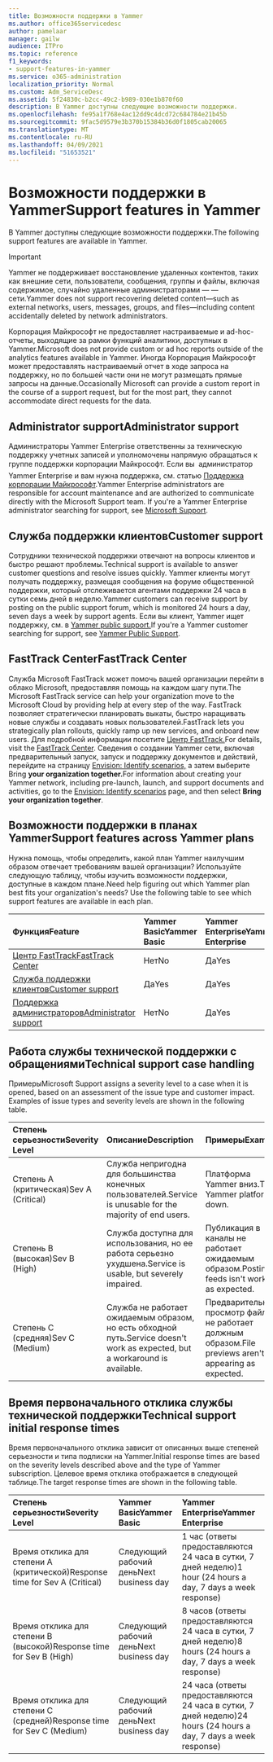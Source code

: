 ```yaml
---
title: Возможности поддержки в Yammer
ms.author: office365servicedesc
author: pamelaar
manager: gailw
audience: ITPro
ms.topic: reference
f1_keywords:
- support-features-in-yammer
ms.service: o365-administration
localization_priority: Normal
ms.custom: Adm_ServiceDesc
ms.assetid: 5f24830c-b2cc-49c2-b989-030e1b870f60
description: В Yammer доступны следующие возможности поддержки.
ms.openlocfilehash: fe95a1f768e4ac12dd9c4dcd72c684784e21b45b
ms.sourcegitcommit: 9fac5d9579e3b370b15384b36d0f1805cab20065
ms.translationtype: MT
ms.contentlocale: ru-RU
ms.lasthandoff: 04/09/2021
ms.locfileid: "51653521"
---
```

# <a name="support-features-in-yammer"></a><span data-ttu-id="8abfa-103">Возможности поддержки в Yammer</span><span class="sxs-lookup"><span data-stu-id="8abfa-103">Support features in Yammer</span></span>

<span data-ttu-id="8abfa-104">В Yammer доступны следующие возможности поддержки.</span><span class="sxs-lookup"><span data-stu-id="8abfa-104">The following support features are available in Yammer.</span></span>
  
> [!IMPORTANT]
> <span data-ttu-id="8abfa-105">Yammer не поддерживает восстановление удаленных контентов, таких как внешние сети, пользователи, сообщения, группы и файлы, включая содержимое, случайно удаленные администраторами &mdash; &mdash; сети.</span><span class="sxs-lookup"><span data-stu-id="8abfa-105">Yammer does not support recovering deleted content&mdash;such as external networks, users, messages, groups, and files&mdash;including content accidentally deleted by network administrators.</span></span>
>
> <span data-ttu-id="8abfa-106">Корпорация Майкрософт не предоставляет настраиваемые и ad-hoc-отчеты, выходящие за рамки функций аналитики, доступных в Yammer.</span><span class="sxs-lookup"><span data-stu-id="8abfa-106">Microsoft does not provide custom or ad hoc reports outside of the analytics features available in Yammer.</span></span> <span data-ttu-id="8abfa-107">Иногда Корпорация Майкрософт может предоставлять настраиваемый отчет в ходе запроса на поддержку, но по большей части они не могут размещать прямые запросы на данные.</span><span class="sxs-lookup"><span data-stu-id="8abfa-107">Occasionally Microsoft can provide a custom report in the course of a support request, but for the most part, they cannot accommodate direct requests for the data.</span></span>

## <a name="administrator-support"></a><span data-ttu-id="8abfa-108">Administrator support</span><span class="sxs-lookup"><span data-stu-id="8abfa-108">Administrator support</span></span>

<span data-ttu-id="8abfa-p102">Администраторы Yammer Enterprise ответственны за техническую поддержку учетных записей и уполномочены напрямую обращаться к группе поддержки корпорации Майкрософт. Если вы  администратор Yammer Enterprise и вам нужна поддержка, см. статью [Поддержка корпорации Майкрософт](https://go.microsoft.com/fwlink/p/?LinkId=330922).</span><span class="sxs-lookup"><span data-stu-id="8abfa-p102">Yammer Enterprise administrators are responsible for account maintenance and are authorized to communicate directly with the Microsoft Support team. If you're a Yammer Enterprise administrator searching for support, see [Microsoft Support](https://go.microsoft.com/fwlink/p/?LinkId=330922).</span></span>

## <a name="customer-support"></a><span data-ttu-id="8abfa-111">Служба поддержки клиентов</span><span class="sxs-lookup"><span data-stu-id="8abfa-111">Customer support</span></span>

<span data-ttu-id="8abfa-112">Сотрудники технической поддержки отвечают на вопросы клиентов и быстро решают проблемы.</span><span class="sxs-lookup"><span data-stu-id="8abfa-112">Technical support is available to answer customer questions and resolve issues quickly.</span></span> <span data-ttu-id="8abfa-113">Yammer клиенты могут получать поддержку, размещая сообщения на форуме общественной поддержки, который отслеживается агентами поддержки 24 часа в сутки семь дней в неделю.</span><span class="sxs-lookup"><span data-stu-id="8abfa-113">Yammer customers can receive support by posting on the public support forum, which is monitored 24 hours a day, seven days a week by support agents.</span></span> <span data-ttu-id="8abfa-114">Если вы клиент, Yammer ищет поддержку, см. в [Yammer public support.](https://go.microsoft.com/fwlink/p/?LinkId=330921)</span><span class="sxs-lookup"><span data-stu-id="8abfa-114">If you're a Yammer customer searching for support, see [Yammer Public Support](https://go.microsoft.com/fwlink/p/?LinkId=330921).</span></span>
   
## <a name="fasttrack-center"></a><span data-ttu-id="8abfa-115">FastTrack Center</span><span class="sxs-lookup"><span data-stu-id="8abfa-115">FastTrack Center</span></span>

<span data-ttu-id="8abfa-116">Служба Microsoft FastTrack может помочь вашей организации перейти в облако Microsoft, предоставляя помощь на каждом шагу пути.</span><span class="sxs-lookup"><span data-stu-id="8abfa-116">The Microsoft FastTrack service can help your organization move to the Microsoft Cloud by providing help at every step of the way.</span></span> <span data-ttu-id="8abfa-117">FastTrack позволяет стратегически планировать выкаты, быстро наращивать новые службы и создавать новых пользователей.</span><span class="sxs-lookup"><span data-stu-id="8abfa-117">FastTrack lets you strategically plan rollouts, quickly ramp up new services, and onboard new users.</span></span> <span data-ttu-id="8abfa-118">Для подробной информации посетите [Центр FastTrack.](https://go.microsoft.com/fwlink/?LinkID=518597&amp;clcid=0x409)</span><span class="sxs-lookup"><span data-stu-id="8abfa-118">For details, visit the [FastTrack Center](https://go.microsoft.com/fwlink/?LinkID=518597&amp;clcid=0x409).</span></span> <span data-ttu-id="8abfa-119">Сведения о создании Yammer сети, включая предварительный запуск, запуск и поддержку документов и действий, перейдите на страницу [Envision: Identify scenarios,](https://fasttrack.microsoft.com/office/envision/identify-scenarios) а затем выберите Bring **your organization together.**</span><span class="sxs-lookup"><span data-stu-id="8abfa-119">For information about creating your Yammer network, including pre-launch, launch, and support documents and activities, go to the [Envision: Identify scenarios](https://fasttrack.microsoft.com/office/envision/identify-scenarios) page, and then select **Bring your organization together**.</span></span>

## <a name="support-features-across-yammer-plans"></a><span data-ttu-id="8abfa-120">Возможности поддержки в планах Yammer</span><span class="sxs-lookup"><span data-stu-id="8abfa-120">Support features across Yammer plans</span></span>

<span data-ttu-id="8abfa-p105">Нужна помощь, чтобы определить, какой план Yammer наилучшим образом отвечает требованиям вашей организации? Используйте следующую таблицу, чтобы изучить возможности поддержки, доступные в каждом плане.</span><span class="sxs-lookup"><span data-stu-id="8abfa-p105">Need help figuring out which Yammer plan best fits your organization's needs? Use the following table to see which support features are available in each plan.</span></span>
  
|<span data-ttu-id="8abfa-123">**Функция**</span><span class="sxs-lookup"><span data-stu-id="8abfa-123">**Feature**</span></span>|<span data-ttu-id="8abfa-124">**Yammer Basic**</span><span class="sxs-lookup"><span data-stu-id="8abfa-124">**Yammer Basic**</span></span>|<span data-ttu-id="8abfa-125">**Yammer Enterprise**</span><span class="sxs-lookup"><span data-stu-id="8abfa-125">**Yammer Enterprise**</span></span>|
|:-----|:-----|:-----|
|[<span data-ttu-id="8abfa-126">Центр FastTrack</span><span class="sxs-lookup"><span data-stu-id="8abfa-126">FastTrack Center</span></span>](https://go.microsoft.com/fwlink/?LinkID=518597&amp;clcid=0x409) <br/> |<span data-ttu-id="8abfa-127">Нет</span><span class="sxs-lookup"><span data-stu-id="8abfa-127">No</span></span>  <br/> |<span data-ttu-id="8abfa-128">Да</span><span class="sxs-lookup"><span data-stu-id="8abfa-128">Yes</span></span>  <br/> |
|[<span data-ttu-id="8abfa-129">Служба поддержки клиентов</span><span class="sxs-lookup"><span data-stu-id="8abfa-129">Customer support</span></span>](support-features-in-yammer.md#customer-support) <br/> |<span data-ttu-id="8abfa-130">Да</span><span class="sxs-lookup"><span data-stu-id="8abfa-130">Yes</span></span>  <br/> |<span data-ttu-id="8abfa-131">Да</span><span class="sxs-lookup"><span data-stu-id="8abfa-131">Yes</span></span>  <br/> |
|[<span data-ttu-id="8abfa-132">Поддержка администраторов</span><span class="sxs-lookup"><span data-stu-id="8abfa-132">Administrator support</span></span>](support-features-in-yammer.md#administrator-support) <br/> |<span data-ttu-id="8abfa-133">Нет</span><span class="sxs-lookup"><span data-stu-id="8abfa-133">No</span></span>  <br/> |<span data-ttu-id="8abfa-134">Да</span><span class="sxs-lookup"><span data-stu-id="8abfa-134">Yes</span></span>  <br/> |
 
## <a name="technical-support-case-handling"></a><span data-ttu-id="8abfa-135">Работа службы технической поддержки с обращениями</span><span class="sxs-lookup"><span data-stu-id="8abfa-135">Technical support case handling</span></span>

<span data-ttu-id="8abfa-p106">Примеры</span><span class="sxs-lookup"><span data-stu-id="8abfa-p106">Microsoft Support assigns a severity level to a case when it is opened, based on an assessment of the issue type and customer impact. Examples of issue types and severity levels are shown in the following table.</span></span> 
  
|<span data-ttu-id="8abfa-138">**Степень серьезности**</span><span class="sxs-lookup"><span data-stu-id="8abfa-138">**Severity Level**</span></span>|<span data-ttu-id="8abfa-139">**Описание**</span><span class="sxs-lookup"><span data-stu-id="8abfa-139">**Description**</span></span>|<span data-ttu-id="8abfa-140">**Примеры**</span><span class="sxs-lookup"><span data-stu-id="8abfa-140">**Examples**</span></span>|
|:-----|:-----|:-----|
|<span data-ttu-id="8abfa-141">Степень А (критическая)</span><span class="sxs-lookup"><span data-stu-id="8abfa-141">Sev A (Critical)</span></span>  <br/> |<span data-ttu-id="8abfa-142">Служба непригодна для большинства конечных пользователей.</span><span class="sxs-lookup"><span data-stu-id="8abfa-142">Service is unusable for the majority of end users.</span></span>  <br/> |<span data-ttu-id="8abfa-143">Платформа Yammer вниз.</span><span class="sxs-lookup"><span data-stu-id="8abfa-143">The Yammer platform is down.</span></span>  <br/> |
|<span data-ttu-id="8abfa-144">Степень B (высокая)</span><span class="sxs-lookup"><span data-stu-id="8abfa-144">Sev B (High)</span></span>  <br/> |<span data-ttu-id="8abfa-145">Служба доступна для использования, но ее работа серьезно ухудшена.</span><span class="sxs-lookup"><span data-stu-id="8abfa-145">Service is usable, but severely impaired.</span></span>  <br/> |<span data-ttu-id="8abfa-146">Публикация в каналы не работает ожидаемым образом.</span><span class="sxs-lookup"><span data-stu-id="8abfa-146">Posting to feeds isn't working as expected.</span></span>  <br/> |
|<span data-ttu-id="8abfa-147">Степень C (средняя)</span><span class="sxs-lookup"><span data-stu-id="8abfa-147">Sev C (Medium)</span></span>  <br/> |<span data-ttu-id="8abfa-148">Служба не работает ожидаемым образом, но есть обходной путь.</span><span class="sxs-lookup"><span data-stu-id="8abfa-148">Service doesn't work as expected, but a workaround is available.</span></span>  <br/> |<span data-ttu-id="8abfa-149">Предварительный просмотр файлов не работает должным образом.</span><span class="sxs-lookup"><span data-stu-id="8abfa-149">File previews aren't appearing as expected.</span></span>  <br/> |

## <a name="technical-support-initial-response-times"></a><span data-ttu-id="8abfa-150">Время первоначального отклика службы технической поддержки</span><span class="sxs-lookup"><span data-stu-id="8abfa-150">Technical support initial response times</span></span>

<span data-ttu-id="8abfa-151">Время первоначального отклика зависит от описанных выше степеней серьезности и типа подписки на Yammer.</span><span class="sxs-lookup"><span data-stu-id="8abfa-151">Initial response times are based on the severity levels described above and the type of Yammer subscription.</span></span> <span data-ttu-id="8abfa-152">Целевое время отклика отображается в следующей таблице.</span><span class="sxs-lookup"><span data-stu-id="8abfa-152">The target response times are shown in the following table.</span></span>
  
|<span data-ttu-id="8abfa-153">**Степень серьезности**</span><span class="sxs-lookup"><span data-stu-id="8abfa-153">**Severity Level**</span></span>|<span data-ttu-id="8abfa-154">**Yammer Basic**</span><span class="sxs-lookup"><span data-stu-id="8abfa-154">**Yammer Basic**</span></span>|<span data-ttu-id="8abfa-155">**Yammer Enterprise**</span><span class="sxs-lookup"><span data-stu-id="8abfa-155">**Yammer Enterprise**</span></span>|
|:-----|:-----|:-----|
|<span data-ttu-id="8abfa-156">Время отклика для степени A (критической)</span><span class="sxs-lookup"><span data-stu-id="8abfa-156">Response time for Sev A (Critical)</span></span>  <br/> |<span data-ttu-id="8abfa-157">Следующий рабочий день</span><span class="sxs-lookup"><span data-stu-id="8abfa-157">Next business day</span></span>  <br/> |<span data-ttu-id="8abfa-158">1 час (ответы предоставляются 24 часа в сутки, 7 дней неделю)</span><span class="sxs-lookup"><span data-stu-id="8abfa-158">1 hour (24 hours a day, 7 days a week response)</span></span>  <br/> |
|<span data-ttu-id="8abfa-159">Время отклика для степени B (высокой)</span><span class="sxs-lookup"><span data-stu-id="8abfa-159">Response time for Sev B (High)</span></span>  <br/> |<span data-ttu-id="8abfa-160">Следующий рабочий день</span><span class="sxs-lookup"><span data-stu-id="8abfa-160">Next business day</span></span>  <br/> |<span data-ttu-id="8abfa-161">8 часов (ответы предоставляются 24 часа в сутки, 7 дней неделю)</span><span class="sxs-lookup"><span data-stu-id="8abfa-161">8 hours (24 hours a day, 7 days a week response)</span></span>  <br/> |
|<span data-ttu-id="8abfa-162">Время отклика для степени C (средней)</span><span class="sxs-lookup"><span data-stu-id="8abfa-162">Response time for Sev C (Medium)</span></span>  <br/> |<span data-ttu-id="8abfa-163">Следующий рабочий день</span><span class="sxs-lookup"><span data-stu-id="8abfa-163">Next business day</span></span>  <br/> |<span data-ttu-id="8abfa-164">24 часа (ответы предоставляются 24 часа в сутки, 7 дней неделю)</span><span class="sxs-lookup"><span data-stu-id="8abfa-164">24 hours (24 hours a day, 7 days a week response)</span></span>  <br/> |
